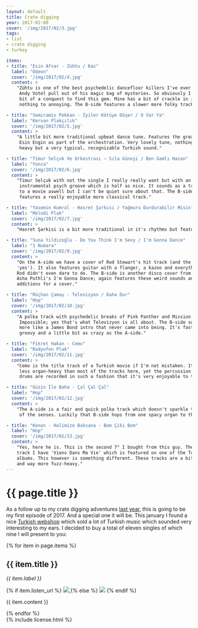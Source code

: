```yaml
---
layout: default
title: Crate digging
year: 2017-02-08
cover: '/img/2017/02/3.jpg'
tags:
- list
- crate digging
- turkey

items:
- title: "Esin Afsar - Zühtu / Kaz"
  label: "Odeon"
  cover: '/img/2017/02/4.jpg'
  content: >
    "Zühtu is one of the best psychedelic dancefloor killers I've ever heared
     Andy Votel pull out of his magic bag of mysteries. So obviously I took a
     bit of a conquest to find this gem. Mine has a bit of crackle in it but
     nothing to annoying. The B-side features a slower more folky track."

- title: "Semiramis Pekkan - İyiler Kötüye Düşer / O Var Ya"
  label: "Kervan Plakçılık"
  cover: '/img/2017/02/5.jpg'
  content: >
    "A little bit more traditional upbeat dance tune. Features the great
     Esin Engin as part of the orchestration. Very lovely tune, nothing to
     heavy but a very typical, recognizable Turkish sound."

- title: "Timur Selçuk Ve Orkestrası – Sıla Güneşi / Ben Gamlı Hazan"
  label: "Yonca"
  cover: '/img/2017/02/6.jpg'
  content: >
    "Timur Selçuk with not the single I really really want but with an
     instrumental psych groove which is half as nice. It sounds as a track
     to a movie aswell but I can't be quiet sure about that. The B-side
     features a really enjoyable more classical track."

- title: "Yasemin Kumral - Hasret Şarkısı / Yağmuru Durdurabilir Misin?"
  label: "Melodi Plak"
  cover: '/img/2017/02/7.jpg'
  content: >
    "Hasret Şarkisi is a bit more traditional in it's rhythms but features a very catchy melody on which appears to be a xylophone or marimba? - combined with a great vocal delivery. The B-side is a bit more quiet and almost has the same tones as a psych folk track of the 70s. I can't quiet put my finger to it, but it sounds as a song I know from around that era."

- title: "Suna Yıldızoğlu - Do You Think I'm Sexy / I'm Gonna Dance"
  label: "1 Numara"
  cover: '/img/2017/02/9.jpg'
  content: >
    "On the A-side we have a cover of Rod Stewart's hit track (and the answer is
    'yes'). It also features guitar with a flanger, a kazoo and everything else
    Rod didn't even dare to do. The B-side is another disco cover from
    Asha Puthli's I'm Gonna Dance; again features these weird sounds and noises and very great
    additions for a cover."

- title: "Rüçhan Çamay - Televizyon / Daha Dur"
  label: "Hop"
  cover: '/img/2017/02/10.jpg'
  content: >
    "A polka track with psychedelic breaks of Pink Panther and Mission
     Impossible; yes that's what Televizyon is all about. The B-side sounds
     more like a James Bond intro that never came into being. It's fast,
     groovy and a little bit as crazy as the A-side."

- title: "Fikret Hakan - Cemo"
  label: "Radyofon Plak"
  cover: '/img/2017/02/11.jpg'
  content: >
    "Cemo is the title track of a Turkish movie if I'm not mistaken. It's a bit
     less organ-heavy than most of the tracks here, yet the percussion and the
     drums are recorded in such a fashion that it's very enjoyable to the ear."

- title: "Güzin İle Baha - Çal Çal Çal"
  label: "Hop"
  cover: '/img/2017/02/12.jpg'
  content: >
    "The A-side is a fair and quick polka track which doesn't sparkle too much
     of the senses. Luckily that B-side hops from one spacy organ to the other."

- title: "Kenan - Halimize Baksana - Bom Çiki Bom"
  label: "Hop"
  cover: '/img/2017/02/13.jpg'
  content: >
    "Yes, here he is. This is the second 7" I bought from this guy. The other
    track I have 'Viens Dans Ma Vie' which is featured on one of the Turkish Freakout
    albums. This however is something different. These tracks are a bit more funky
    and way more fuzz-heavy."
---
```


<div class='pg post'>
  <h1>{{ page.title }}</h1>
  <p>
		As a follow up to my crate digging adventures
 		<a href="/2016/12/18/recent-records-found.html">last year</a>, this is going
    to be my first episode of 2017. And a special one it will be. This january
    I found a nice
		<a href="https://www.matarailgievi.com/" target="_blank">Turkish webshop</a> which sold a lot of Turkish music which
    sounded very interesting to my ears. I decided to buy a total of eleven
    singles of which nine I will present to you:
  </p>
</div>

<div>
  {% for item in page.items %}
    <div class='pg post'>
      <h2>{{ item.title }}</h2>
      <div>
        <i>{{ item.label }}</i>
      </div>
      <p>
        {% if item.listen_url %}
          <a href="{{ item.listen_url }}" target="_blank">
            <img class="cover" src="{{ item.cover }}"/>
          </a>
        {% else %}
          <img class="cover" src="{{ item.cover }}"/>
        {% endif %}
      </p>
      <p>
        {{ item.content }}
      </p>
    </div>
  {% endfor %}
</div>

<div class='pg post'>
  {% include license.html %}
</div>
